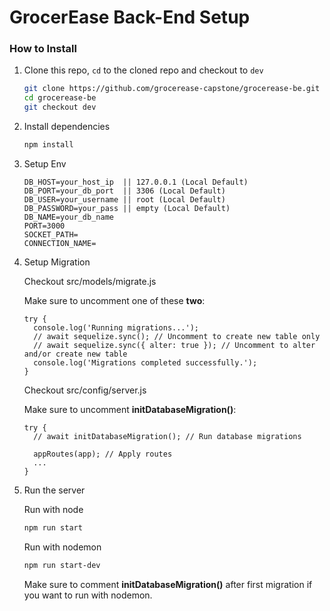 # GrocerEase Back-End Setup

### How to Install
1. Clone this repo, `cd` to the cloned repo and checkout to `dev`
    ```bash
    git clone https://github.com/grocerease-capstone/grocerease-be.git
    cd grocerease-be
    git checkout dev
    ```
2. Install dependencies
    ```bash
    npm install
    ```
3. Setup Env
    ```
    DB_HOST=your_host_ip  || 127.0.0.1 (Local Default)
    DB_PORT=your_db_port  || 3306 (Local Default)
    DB_USER=your_username || root (Local Default)
    DB_PASSWORD=your_pass || empty (Local Default)
    DB_NAME=your_db_name
    PORT=3000
    SOCKET_PATH=
    CONNECTION_NAME=
    ```
4. Setup Migration

    Checkout src/models/migrate.js

    Make sure to uncomment one of these **two**:
    ```
    try {
      console.log('Running migrations...');
      // await sequelize.sync(); // Uncomment to create new table only
      // await sequelize.sync({ alter: true }); // Uncomment to alter and/or create new table
      console.log('Migrations completed successfully.');
    } 
    ```
    Checkout src/config/server.js

    Make sure to uncomment **initDatabaseMigration()**:

    ```
    try {
      // await initDatabaseMigration(); // Run database migrations

      appRoutes(app); // Apply routes
      ...
    }
    ```
5. Run the server
    
    Run with node
    ```bash
    npm run start
    ```
    Run with nodemon
    ```bash
    npm run start-dev
    ```
    Make sure to comment **initDatabaseMigration()** after first migration if you want to run with nodemon.


